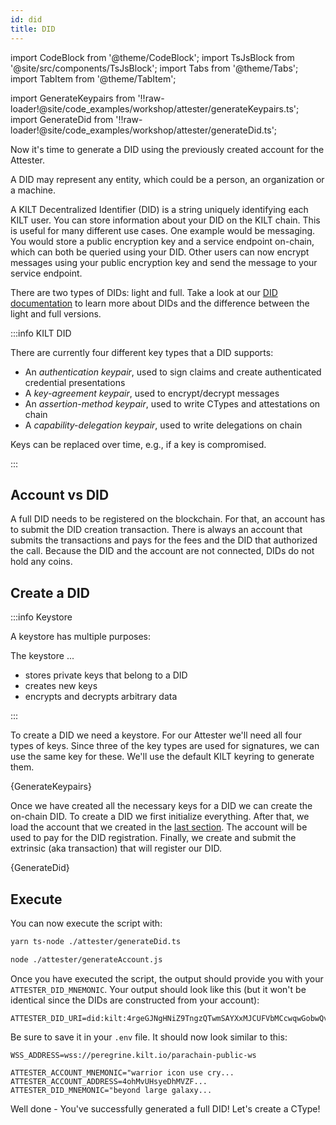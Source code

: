 ```yaml
---
id: did
title: DID
---
```


import CodeBlock from '@theme/CodeBlock';
import TsJsBlock from '@site/src/components/TsJsBlock';
import Tabs from '@theme/Tabs';
import TabItem from '@theme/TabItem';

import GenerateKeypairs from '!!raw-loader!@site/code_examples/workshop/attester/generateKeypairs.ts';
import GenerateDid from '!!raw-loader!@site/code_examples/workshop/attester/generateDid.ts';

Now it's time to generate a DID using the previously created account for the <span className="label-role attester">Attester</span>.

A DID may represent any entity, which could be a person, an organization or a machine.

A KILT Decentralized Identifier (DID) is a string uniquely identifying each KILT user.
You can store information about your DID on the KILT chain.
This is useful for many different use cases.
One example would be messaging.
You would store a public encryption key and a service endpoint on-chain, which can both be queried using your DID.
Other users can now encrypt messages using your public encryption key and send the message to your service endpoint.

There are two types of DIDs: light and full.
Take a look at our [DID documentation](../../../develop/01_sdk/02_cookbook/01_dids/01_light_did_creation.md) to learn more about DIDs and the difference between the light and full versions.

:::info KILT DID

There are currently four different key types that a DID supports:

- An _authentication keypair_, used to sign claims and create authenticated credential presentations
- A _key-agreement keypair_, used to encrypt/decrypt messages
- An _assertion-method keypair_, used to write CTypes and attestations on chain
- A _capability-delegation keypair_, used to write delegations on chain

Keys can be replaced over time, e.g., if a key is compromised.

:::

## Account vs DID

A full DID needs to be registered on the blockchain.
For that, an account has to submit the DID creation transaction.
There is always an account that submits the transactions and pays for the fees and the DID that authorized the call.
Because the DID and the account are not connected, DIDs do not hold any coins.

## Create a DID

:::info Keystore

A keystore has multiple purposes:

The keystore ...

- stores private keys that belong to a DID
- creates new keys
- encrypts and decrypts arbitrary data

:::

To create a DID we need a keystore.
For our <span class="label-role attester">Attester</span> we'll need all four types of keys.
Since three of the key types are used for signatures, we can use the same key for these.
We'll use the default KILT keyring to generate them.

<TsJsBlock fileName="attester/generateKeypairs">
  {GenerateKeypairs}
</TsJsBlock>

Once we have created all the necessary keys for a DID we can create the on-chain DID.
To create a DID we first initialize everything.
After that, we load the account that we created in the [last section](./01_account.md).
The account will be used to pay for the DID registration.
Finally, we create and submit the extrinsic (aka transaction) that will register our DID.

<TsJsBlock fileName="attester/generateDid">
  {GenerateDid}
</TsJsBlock>

## Execute

You can now execute the script with:

<Tabs groupId="ts-js-choice">
  <TabItem value='ts' label='Typescript' default>

  ```bash
  yarn ts-node ./attester/generateDid.ts
  ```

  </TabItem>
  <TabItem value='js' label='Javascript' default>

  ```bash
  node ./attester/generateAccount.js
  ```

  </TabItem>
</Tabs>

Once you have executed the script, the output should provide you with your `ATTESTER_DID_MNEMONIC`.
Your output should look like this (but it won't be identical since the DIDs are constructed from your account):

```
ATTESTER_DID_URI=did:kilt:4rgeGJNgHNiZ9TngzQTwmSAYXxMJCUFVbMCcwqwGobwQvc9X
```

Be sure to save it in your `.env` file.
It should now look similar to this:

```env title=".env"
WSS_ADDRESS=wss://peregrine.kilt.io/parachain-public-ws

ATTESTER_ACCOUNT_MNEMONIC="warrior icon use cry...
ATTESTER_ACCOUNT_ADDRESS=4ohMvUHsyeDhMVZF...
ATTESTER_DID_MNEMONIC="beyond large galaxy...
```

Well done - You've successfully generated a full DID! Let's create a CType!
